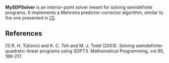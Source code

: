 **MySDPSolver** is an interior-point solver meant for solving semidefinite programs. It implements a Mehrotra predictor-corrector algorithm, similar to the one presented in [[1]](#1).

## References
<a id="1">[1]</a> 
R. H. Tütüncü and K. C. Toh and M. J. Todd (2003).
Solving semidefinite-quadratic-linear programs using SDPT3.
Mathematical Programming, vol.95, 189-217.
